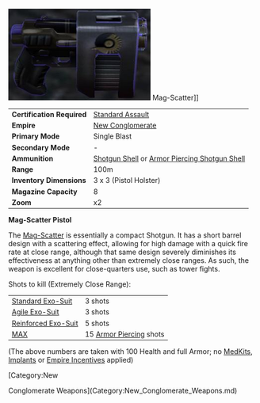 ![](../images/Mag-Scatter.jpg "fig:Mag-Scatter.jpg") Mag-Scatter\]\]

|                            |                                                                                                                                  |
| -------------------------- | -------------------------------------------------------------------------------------------------------------------------------- |
| **Certification Required** | [Standard Assault](../certifications/Standard_Assault.md)                                                                        |
| **Empire**                 | [New Conglomerate](../etc/New_Conglomerate.md)                                                                                   |
| **Primary Mode**           | Single Blast                                                                                                                     |
| **Secondary Mode**         | \-                                                                                                                               |
| **Ammunition**             | [Shotgun Shell](../ammunition/Shotgun_Shell.md) or [Armor Piercing Shotgun Shell](../ammunition/Armor_Piercing_Shotgun_Shell.md) |
| **Range**                  | 100m                                                                                                                             |
| **Inventory Dimensions**   | 3 x 3 (Pistol Holster)                                                                                                           |
| **Magazine Capacity**      | 8                                                                                                                                |
| **Zoom**                   | x2                                                                                                                               |

**Mag-Scatter Pistol**

The [Mag-Scatter](Mag-Scatter.md) is essentially a compact Shotgun. It has a
short barrel design with a scattering effect, allowing for high damage with a
quick fire rate at close range, although that same design severely diminishes
its effectiveness at anything other than extremely close ranges. As such, the
weapon is excellent for close-quarters use, such as tower fights.

Shots to kill (Extremely Close Range):

|                                                        |                                                             |
| ------------------------------------------------------ | ----------------------------------------------------------- |
| [Standard Exo-Suit](../armor/Standard_Exo-Suit.md)     | 3 shots                                                     |
| [Agile Exo-Suit](../armor/Agile_Exo-Suit.md)           | 3 shots                                                     |
| [Reinforced Exo-Suit](../armor/Reinforced_Exo-Suit.md) | 5 shots                                                     |
| [MAX](../items/Mechanized_Assault_Exo-Suit.md)         | 15 [Armor Piercing](../terminology/Armor_Piercing.md) shots |

(The above numbers are taken with 100 Health and full Armor; no
[MedKits](../items/MedKit.md), [Implants](../implants/Implants.md) or
[Empire Incentives](../etc/Empire_Incentives.md) applied)

<!--[Category:Game Items](Category:Game_Items.md)-->
<!--[Category:Weapons](Category:Weapons.md)--> [Category:New

Conglomerate Weapons](Category:New_Conglomerate_Weapons.md)
